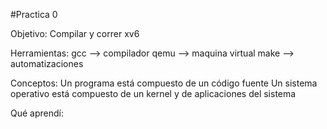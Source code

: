 #Practica 0

Objetivo:
Compilar y correr xv6

Herramientas:
gcc --> compilador
qemu --> maquina virtual
make --> automatizaciones

Conceptos:
Un programa está compuesto de un código fuente
Un sistema operativo está compuesto de un kernel y de aplicaciones del sistema

Qué aprendí:
